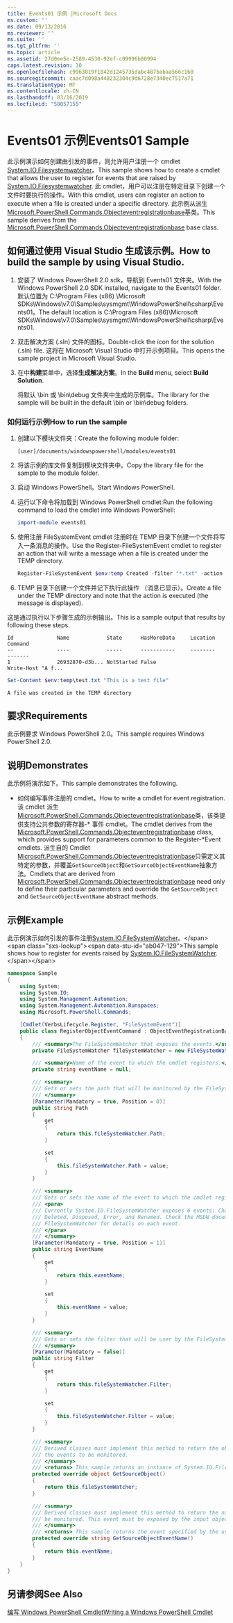 ```yaml
---
title: Events01 示例 |Microsoft Docs
ms.custom: ''
ms.date: 09/13/2016
ms.reviewer: ''
ms.suite: ''
ms.tgt_pltfrm: ''
ms.topic: article
ms.assetid: 27d0ee5e-2589-4530-92ef-c09996b80994
caps.latest.revision: 10
ms.openlocfilehash: c9963819f1842d1245735dabc487babaa566c160
ms.sourcegitcommit: caac7d098a448232304c9d6728e7340ec7517a71
ms.translationtype: MT
ms.contentlocale: zh-CN
ms.lasthandoff: 03/16/2019
ms.locfileid: "58057155"
---
```

# <a name="events01-sample"></a><span data-ttu-id="ab047-102">Events01 示例</span><span class="sxs-lookup"><span data-stu-id="ab047-102">Events01 Sample</span></span>

<span data-ttu-id="ab047-103">此示例演示如何创建由引发的事件，则允许用户注册一个 cmdlet [System.IO.Filesystemwatcher](/dotnet/api/System.IO.FileSystemWatcher)。</span><span class="sxs-lookup"><span data-stu-id="ab047-103">This sample shows how to create a cmdlet that allows the user to register for events that are raised by [System.IO.Filesystemwatcher](/dotnet/api/System.IO.FileSystemWatcher).</span></span> <span data-ttu-id="ab047-104">此 cmdlet，用户可以注册在特定目录下创建一个文件时要执行的操作。</span><span class="sxs-lookup"><span data-stu-id="ab047-104">With this cmdlet, users can register an action to execute when a file is created under a specific directory.</span></span> <span data-ttu-id="ab047-105">此示例从派生[Microsoft.PowerShell.Commands.Objecteventregistrationbase](/dotnet/api/Microsoft.PowerShell.Commands.ObjectEventRegistrationBase)基类。</span><span class="sxs-lookup"><span data-stu-id="ab047-105">This sample derives from the [Microsoft.PowerShell.Commands.Objecteventregistrationbase](/dotnet/api/Microsoft.PowerShell.Commands.ObjectEventRegistrationBase) base class.</span></span>

## <a name="how-to-build-the-sample-by-using-visual-studio"></a><span data-ttu-id="ab047-106">如何通过使用 Visual Studio 生成该示例。</span><span class="sxs-lookup"><span data-stu-id="ab047-106">How to build the sample by using Visual Studio.</span></span>

1. <span data-ttu-id="ab047-107">安装了 Windows PowerShell 2.0 sdk，导航到 Events01 文件夹。</span><span class="sxs-lookup"><span data-stu-id="ab047-107">With the Windows PowerShell 2.0 SDK installed, navigate to the Events01 folder.</span></span> <span data-ttu-id="ab047-108">默认位置为 C:\Program Files (x86) \Microsoft SDKs\Windows\v7.0\Samples\sysmgmt\WindowsPowerShell\csharp\Events01。</span><span class="sxs-lookup"><span data-stu-id="ab047-108">The default location is C:\Program Files (x86)\Microsoft SDKs\Windows\v7.0\Samples\sysmgmt\WindowsPowerShell\csharp\Events01.</span></span>

2. <span data-ttu-id="ab047-109">双击解决方案 (.sln) 文件的图标。</span><span class="sxs-lookup"><span data-stu-id="ab047-109">Double-click the icon for the solution (.sln) file.</span></span> <span data-ttu-id="ab047-110">这将在 Microsoft Visual Studio 中打开示例项目。</span><span class="sxs-lookup"><span data-stu-id="ab047-110">This opens the sample project in Microsoft Visual Studio.</span></span>

3. <span data-ttu-id="ab047-111">在中**构建**菜单中，选择**生成解决方案**。</span><span class="sxs-lookup"><span data-stu-id="ab047-111">In the **Build** menu, select **Build Solution**.</span></span>

    <span data-ttu-id="ab047-112">将默认 \bin 或 \bin\debug 文件夹中生成的示例库。</span><span class="sxs-lookup"><span data-stu-id="ab047-112">The library for the sample will be built in the default \bin or \bin\debug folders.</span></span>

### <a name="how-to-run-the-sample"></a><span data-ttu-id="ab047-113">如何运行示例</span><span class="sxs-lookup"><span data-stu-id="ab047-113">How to run the sample</span></span>

1. <span data-ttu-id="ab047-114">创建以下模块文件夹：</span><span class="sxs-lookup"><span data-stu-id="ab047-114">Create the following module folder:</span></span>

    `[user]/documents/windowspowershell/modules/events01`

2. <span data-ttu-id="ab047-115">将该示例的库文件复制到模块文件夹中。</span><span class="sxs-lookup"><span data-stu-id="ab047-115">Copy the library file for the sample to the module folder.</span></span>

3. <span data-ttu-id="ab047-116">启动 Windows PowerShell。</span><span class="sxs-lookup"><span data-stu-id="ab047-116">Start Windows PowerShell.</span></span>

4. <span data-ttu-id="ab047-117">运行以下命令将加载到 Windows PowerShell cmdlet:</span><span class="sxs-lookup"><span data-stu-id="ab047-117">Run the following command to load the cmdlet into Windows PowerShell:</span></span>

    ```powershell
    import-module events01
    ```

5. <span data-ttu-id="ab047-118">使用注册 FileSystemEvent cmdlet 注册时在 TEMP 目录下创建一个文件将写入一条消息的操作。</span><span class="sxs-lookup"><span data-stu-id="ab047-118">Use the Register-FileSystemEvent cmdlet to register an action that will write a message when a file is created under the TEMP directory.</span></span>

    ```powershell
    Register-FileSystemEvent $env:temp Created -filter "*.txt" -action { Write-Host "A file was created in the TEMP directory" }
    ```

6. <span data-ttu-id="ab047-119">TEMP 目录下创建一个文件并记下执行此操作 （消息已显示）。</span><span class="sxs-lookup"><span data-stu-id="ab047-119">Create a file under the TEMP directory and note that the action is executed (the message is displayed).</span></span>

<span data-ttu-id="ab047-120">这是通过执行以下步骤生成的示例输出。</span><span class="sxs-lookup"><span data-stu-id="ab047-120">This is a sample output that results by following these steps.</span></span>

```output
Id              Name            State      HasMoreData     Location             Command
--              ----            -----      -----------     --------             -------
1               26932870-d3b... NotStarted False                                 Write-Host "A f...

```

```powershell
Set-Content $env:temp\test.txt "This is a test file"
```

```output
A file was created in the TEMP directory
```

## <a name="requirements"></a><span data-ttu-id="ab047-121">要求</span><span class="sxs-lookup"><span data-stu-id="ab047-121">Requirements</span></span>

<span data-ttu-id="ab047-122">此示例要求 Windows PowerShell 2.0。</span><span class="sxs-lookup"><span data-stu-id="ab047-122">This sample requires Windows PowerShell 2.0.</span></span>

## <a name="demonstrates"></a><span data-ttu-id="ab047-123">说明</span><span class="sxs-lookup"><span data-stu-id="ab047-123">Demonstrates</span></span>

<span data-ttu-id="ab047-124">此示例将演示如下。</span><span class="sxs-lookup"><span data-stu-id="ab047-124">This sample demonstrates the following.</span></span>

- <span data-ttu-id="ab047-125">如何编写事件注册的 cmdlet。</span><span class="sxs-lookup"><span data-stu-id="ab047-125">How to write a cmdlet for event registration.</span></span> <span data-ttu-id="ab047-126">该 cmdlet 派生[Microsoft.PowerShell.Commands.Objecteventregistrationbase](/dotnet/api/Microsoft.PowerShell.Commands.ObjectEventRegistrationBase)类，该类提供支持公共参数的寄存器-\* 事件 cmdlet。</span><span class="sxs-lookup"><span data-stu-id="ab047-126">The cmdlet derives from the [Microsoft.PowerShell.Commands.Objecteventregistrationbase](/dotnet/api/Microsoft.PowerShell.Commands.ObjectEventRegistrationBase) class, which provides support for parameters common to the Register-\*Event cmdlets.</span></span> <span data-ttu-id="ab047-127">派生自的 Cmdlet [Microsoft.PowerShell.Commands.Objecteventregistrationbase](/dotnet/api/Microsoft.PowerShell.Commands.ObjectEventRegistrationBase)只需定义其特定的参数，并覆盖`GetSourceObject`和`GetSourceObjectEventName`抽象方法。</span><span class="sxs-lookup"><span data-stu-id="ab047-127">Cmdlets that are derived from [Microsoft.PowerShell.Commands.Objecteventregistrationbase](/dotnet/api/Microsoft.PowerShell.Commands.ObjectEventRegistrationBase) need only to define their particular parameters and override the `GetSourceObject` and `GetSourceObjectEventName` abstract methods.</span></span>

## <a name="example"></a><span data-ttu-id="ab047-128">示例</span><span class="sxs-lookup"><span data-stu-id="ab047-128">Example</span></span>

<span data-ttu-id="ab047-129">此示例演示如何引发的事件注册[System.IO.FileSystemWatcher](https://msdn.microsoft.com/en-us/library/system.io.filesystemwatcher\(v=vs.110\).aspx)。</span><span class="sxs-lookup"><span data-stu-id="ab047-129">This sample shows how to register for events raised by [System.IO.FileSystemWatcher](https://msdn.microsoft.com/en-us/library/system.io.filesystemwatcher\(v=vs.110\).aspx).</span></span>

```csharp
namespace Sample
{
    using System;
    using System.IO;
    using System.Management.Automation;
    using System.Management.Automation.Runspaces;
    using Microsoft.PowerShell.Commands;

    [Cmdlet(VerbsLifecycle.Register, "FileSystemEvent")]
    public class RegisterObjectEventCommand : ObjectEventRegistrationBase
    {
        /// <summary>The FileSystemWatcher that exposes the events.</summary>
        private FileSystemWatcher fileSystemWatcher = new FileSystemWatcher();

        /// <summary>Name of the event to which the cmdlet registers.</summary>
        private string eventName = null;

        /// <summary>
        /// Gets or sets the path that will be monitored by the FileSystemWatcher.
        /// </summary>
        [Parameter(Mandatory = true, Position = 0)]
        public string Path
        {
            get
            {
                return this.fileSystemWatcher.Path;
            }

            set
            {
                this.fileSystemWatcher.Path = value;
            }
        }

        /// <summary>
        /// Gets or sets the name of the event to which the cmdlet registers.
        /// <para>
        /// Currently System.IO.FileSystemWatcher exposes 6 events: Changed, Created,
        /// Deleted, Disposed, Error, and Renamed. Check the MSDN documentation of
        /// FileSystemWatcher for details on each event.
        /// </para>
        /// </summary>
        [Parameter(Mandatory = true, Position = 1)]
        public string EventName
        {
            get
            {
                return this.eventName;
            }

            set
            {
                this.eventName = value;
            }
        }

        /// <summary>
        /// Gets or sets the filter that will be user by the FileSystemWatcher.
        /// </summary>
        [Parameter(Mandatory = false)]
        public string Filter
        {
            get
            {
                return this.fileSystemWatcher.Filter;
            }

            set
            {
                this.fileSystemWatcher.Filter = value;
            }
        }

        /// <summary>
        /// Derived classes must implement this method to return the object that generates
        /// the events to be monitored.
        /// </summary>
        /// <returns> This sample returns an instance of System.IO.FileSystemWatcher</returns>
        protected override object GetSourceObject()
        {
            return this.fileSystemWatcher;
        }

        /// <summary>
        /// Derived classes must implement this method to return the name of the event to
        /// be monitored. This event must be exposed by the input object.
        /// </summary>
        /// <returns> This sample returns the event specified by the user with the -EventName parameter.</returns>
        protected override string GetSourceObjectEventName()
        {
            return this.eventName;
        }
    }
}
```

## <a name="see-also"></a><span data-ttu-id="ab047-130">另请参阅</span><span class="sxs-lookup"><span data-stu-id="ab047-130">See Also</span></span>

[<span data-ttu-id="ab047-131">编写 Windows PowerShell Cmdlet</span><span class="sxs-lookup"><span data-stu-id="ab047-131">Writing a Windows PowerShell Cmdlet</span></span>](./writing-a-windows-powershell-cmdlet.md)